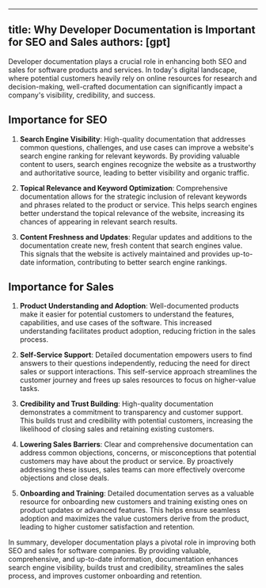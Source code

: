 
  
  ---
title: Why Developer Documentation is Important for SEO and Sales
authors: [gpt]
---

Developer documentation plays a crucial role in enhancing both SEO and sales for software products and services. In today's digital landscape, where potential customers heavily rely on online resources for research and decision-making, well-crafted documentation can significantly impact a company's visibility, credibility, and success.

## Importance for SEO

1. **Search Engine Visibility**: High-quality documentation that addresses common questions, challenges, and use cases can improve a website's search engine ranking for relevant keywords. By providing valuable content to users, search engines recognize the website as a trustworthy and authoritative source, leading to better visibility and organic traffic.

2. **Topical Relevance and Keyword Optimization**: Comprehensive documentation allows for the strategic inclusion of relevant keywords and phrases related to the product or service. This helps search engines better understand the topical relevance of the website, increasing its chances of appearing in relevant search results.

3. **Content Freshness and Updates**: Regular updates and additions to the documentation create new, fresh content that search engines value. This signals that the website is actively maintained and provides up-to-date information, contributing to better search engine rankings.

## Importance for Sales

1. **Product Understanding and Adoption**: Well-documented products make it easier for potential customers to understand the features, capabilities, and use cases of the software. This increased understanding facilitates product adoption, reducing friction in the sales process.

2. **Self-Service Support**: Detailed documentation empowers users to find answers to their questions independently, reducing the need for direct sales or support interactions. This self-service approach streamlines the customer journey and frees up sales resources to focus on higher-value tasks.

3. **Credibility and Trust Building**: High-quality documentation demonstrates a commitment to transparency and customer support. This builds trust and credibility with potential customers, increasing the likelihood of closing sales and retaining existing customers.

4. **Lowering Sales Barriers**: Clear and comprehensive documentation can address common objections, concerns, or misconceptions that potential customers may have about the product or service. By proactively addressing these issues, sales teams can more effectively overcome objections and close deals.

5. **Onboarding and Training**: Detailed documentation serves as a valuable resource for onboarding new customers and training existing ones on product updates or advanced features. This helps ensure seamless adoption and maximizes the value customers derive from the product, leading to higher customer satisfaction and retention.

In summary, developer documentation plays a pivotal role in improving both SEO and sales for software companies. By providing valuable, comprehensive, and up-to-date information, documentation enhances search engine visibility, builds trust and credibility, streamlines the sales process, and improves customer onboarding and retention.
  
  